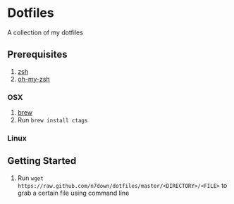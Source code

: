 # Dotfiles
A collection of my dotfiles

## Prerequisites
1. [zsh](https://gist.github.com/derhuerst/12a1558a4b408b3b2b6e)
2. [oh-my-zsh](https://github.com/robbyrussell/oh-my-zsh)
### OSX
1. [brew](https://brew.sh/)
2. Run `brew install ctags` 

### Linux

## Getting Started
1. Run `wget https://raw.github.com/n7down/dotfiles/master/<DIRECTORY>/<FILE>` to grab a certain file using command line

